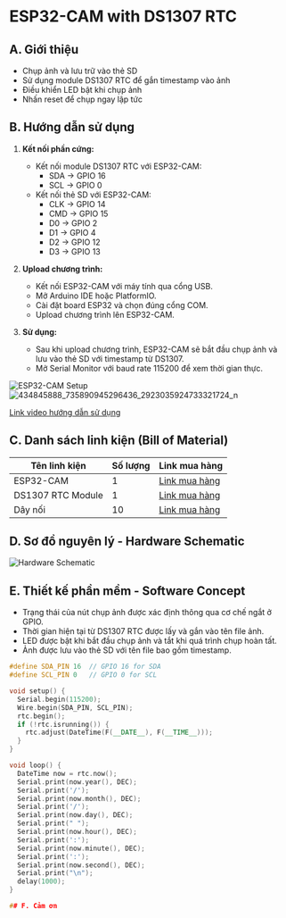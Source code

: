 # ESP32-CAM with DS1307 RTC

## A. Giới thiệu

- Chụp ảnh và lưu trữ vào thẻ SD
- Sử dụng module DS1307 RTC để gắn timestamp vào ảnh
- Điều khiển LED bật khi chụp ảnh
- Nhấn reset để chụp ngay lập tức

## B. Hướng dẫn sử dụng

1. **Kết nối phần cứng:**
   - Kết nối module DS1307 RTC với ESP32-CAM:
     - SDA -> GPIO 16
     - SCL -> GPIO 0
   - Kết nối thẻ SD với ESP32-CAM:
     - CLK -> GPIO 14
     - CMD -> GPIO 15
     - D0 -> GPIO 2
     - D1 -> GPIO 4
     - D2 -> GPIO 12
     - D3 -> GPIO 13

2. **Upload chương trình:**
   - Kết nối ESP32-CAM với máy tính qua cổng USB.
   - Mở Arduino IDE hoặc PlatformIO.
   - Cài đặt board ESP32 và chọn đúng cổng COM.
   - Upload chương trình lên ESP32-CAM.

3. **Sử dụng:**
   - Sau khi upload chương trình, ESP32-CAM sẽ bắt đầu chụp ảnh và lưu vào thẻ SD với timestamp từ DS1307.
   - Mở Serial Monitor với baud rate 115200 để xem thời gian thực.

![ESP32-CAM Setup](link-to-your-image)
![434845888_735890945296436_2923035924733321724_n](https://github.com/Tdha2605/Embedded-System/assets/109448448/0964cd01-b5c2-44f5-8060-a408da88a407)


[Link video hướng dẫn sử dụng](https://www.youtube.com/watch?v=your-video-link)

## C. Danh sách linh kiện (Bill of Material)

| Tên linh kiện         | Số lượng | Link mua hàng                                        |
|-----------------------|----------|-----------------------------------------------------|
| ESP32-CAM             | 1        | [Link mua hàng](https://bit.ly/ESP32-CAMMB)  |
| DS1307 RTC Module     | 1        | [Link mua hàng](https://nshopvn.com/product/module-thoi-gian-thuc-rtc-ds1307/)     |
| Dây nối               | 10       | [Link mua hàng](https://bit.ly/Daynoi) |

## D. Sơ đồ nguyên lý - Hardware Schematic

![Hardware Schematic](link-to-your-schematic-image)

## E. Thiết kế phần mềm - Software Concept

- Trạng thái của nút chụp ảnh được xác định thông qua cơ chế ngắt ở GPIO.
- Thời gian hiện tại từ DS1307 RTC được lấy và gắn vào tên file ảnh.
- LED được bật khi bắt đầu chụp ảnh và tắt khi quá trình chụp hoàn tất.
- Ảnh được lưu vào thẻ SD với tên file bao gồm timestamp.

```cpp
#define SDA_PIN 16  // GPIO 16 for SDA
#define SCL_PIN 0   // GPIO 0 for SCL

void setup() {
  Serial.begin(115200);
  Wire.begin(SDA_PIN, SCL_PIN);
  rtc.begin();
  if (!rtc.isrunning()) {
    rtc.adjust(DateTime(F(__DATE__), F(__TIME__)));
  }
}

void loop() {
  DateTime now = rtc.now();
  Serial.print(now.year(), DEC);
  Serial.print('/');
  Serial.print(now.month(), DEC);
  Serial.print('/');
  Serial.print(now.day(), DEC);
  Serial.print(" ");
  Serial.print(now.hour(), DEC);
  Serial.print(':');
  Serial.print(now.minute(), DEC);
  Serial.print(':');
  Serial.print(now.second(), DEC);
  Serial.print("\n");
  delay(1000);
}

## F. Cảm ơn
